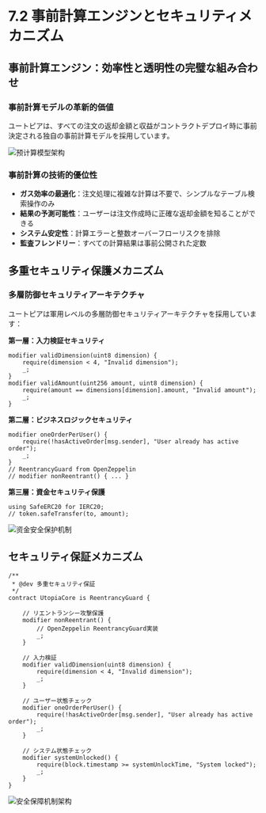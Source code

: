 # 7.2 事前計算エンジンとセキュリティメカニズム

## 事前計算エンジン：効率性と透明性の完璧な組み合わせ

### 事前計算モデルの革新的価値

ユートピアは、すべての注文の返却金額と収益がコントラクトデプロイ時に事前決定される独自の事前計算モデルを採用しています。

![预计算模型架构](/images/图29.svg)

### 事前計算の技術的優位性

- **ガス効率の最適化**：注文処理に複雑な計算は不要で、シンプルなテーブル検索操作のみ
- **結果の予測可能性**：ユーザーは注文作成時に正確な返却金額を知ることができる
- **システム安定性**：計算エラーと整数オーバーフローリスクを排除
- **監査フレンドリー**：すべての計算結果は事前公開された定数

## 多重セキュリティ保護メカニズム

### 多層防御セキュリティアーキテクチャ

ユートピアは軍用レベルの多層防御セキュリティアーキテクチャを採用しています：

**第一層：入力検証セキュリティ**
```solidity
modifier validDimension(uint8 dimension) {
    require(dimension < 4, "Invalid dimension");
    _;
}
modifier validAmount(uint256 amount, uint8 dimension) {
    require(amount == dimensions[dimension].amount, "Invalid amount");
    _;
}
```

**第二層：ビジネスロジックセキュリティ**
```solidity
modifier oneOrderPerUser() {
    require(!hasActiveOrder[msg.sender], "User already has active order");
    _;
}
// ReentrancyGuard from OpenZeppelin
// modifier nonReentrant() { ... }
```

**第三層：資金セキュリティ保護**
```solidity
using SafeERC20 for IERC20;
// token.safeTransfer(to, amount);
```

![资金安全保护机制](/images/图25.svg)

## セキュリティ保証メカニズム

```solidity
/**
 * @dev 多重セキュリティ保証
 */
contract UtopiaCore is ReentrancyGuard {
    
    // リエントランシー攻撃保護
    modifier nonReentrant() {
        // OpenZeppelin ReentrancyGuard実装
        _;
    }
    
    // 入力検証
    modifier validDimension(uint8 dimension) {
        require(dimension < 4, "Invalid dimension");
        _;
    }
    
    // ユーザー状態チェック
    modifier oneOrderPerUser() {
        require(!hasActiveOrder[msg.sender], "User already has active order");
        _;
    }
    
    // システム状態チェック
    modifier systemUnlocked() {
        require(block.timestamp >= systemUnlockTime, "System locked");
        _;
    }
}
```

![安全保障机制架构](/images/图30.svg)